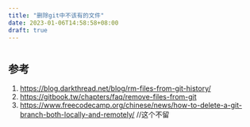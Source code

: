 ```yaml
---
title: "删除git中不该有的文件"
date: 2023-01-06T14:58:58+08:00
draft: true
---
```


# 
## 参考
1. https://blog.darkthread.net/blog/rm-files-from-git-history/
2. https://gitbook.tw/chapters/faq/remove-files-from-git
3. https://www.freecodecamp.org/chinese/news/how-to-delete-a-git-branch-both-locally-and-remotely/ //这个不留